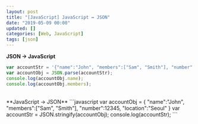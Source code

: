```yaml
---
layout: post
title: "[JavaScript] JavaScript ↔ JSON"
date: "2019-05-09 00:00"
updated: []
categories: [Web, JavaScript]
tags: [json]
---
```


**JSON → JavaScript**
```javascript
var accountStr = '{"name":"John", "members":["Sam", "Smith"], "number":12345, "location":"Seoul"}';
var accountObj = JSON.parse(accountStr);
console.log(accountObj.name);
console.log(accountObj.members);
```
<br>
**JavaScript → JSON**
```javascript
var accountObj = {
	"name":"John",
	"members":["Sam", "Smith"],
	"number":12345,
	"location":"Seoul"
}
var accountStr = JSON.stringify(accountObj);
console.log(accountStr);
```